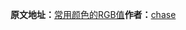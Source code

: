 <div id="article_content" class="article_content clearfix csdn-tracking-statistics" data-pid="blog" data-mod="popu_307" data-dsm="post">
								            <link rel="stylesheet" href="https://csdnimg.cn/release/phoenix/template/css/ck_htmledit_views-f76675cdea.css">
						<div class="htmledit_views">
                <p><strong>原文地址：</strong><a href="http://blog.sina.com.cn/s/blog_7a2ffd5c0100zii4.html" rel="nofollow" target="_blank">常用颜色的RGB值</a><strong>作者：</strong><a href="http://blog.sina.com.cn/u/2049965404" rel="nofollow" target="_blank">chase</a></p>



